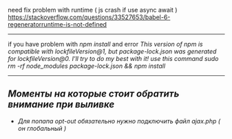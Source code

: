 need fix problem with runtime ( js crash if use async await ) https://stackoverflow.com/questions/33527653/babel-6-regeneratorruntime-is-not-defined<br>

<hr>
if  you have problem with <em>npm install</em> and error <em>This version of npm is compatible with lockfileVersion@1, but package-lock.json was generated for lockfileVersion@0. I'll try to do my best with it!</code> use this command <em>sudo rm -rf node_modules package-lock.json && npm install</code>
<hr>

<h2> Моменты на которые стоит обратить внимание при выливке </h2>
<ul>
  <li>Для попапа opt-out обязательно нужно подключить файл ajax.php ( он глобальный )</li>
</ul>


